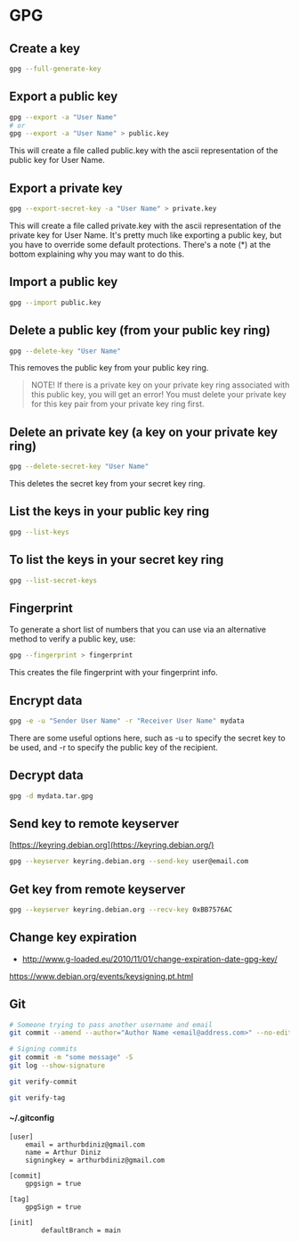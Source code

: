 # GPG


## Create a key

```bash
gpg --full-generate-key
```

## Export a public key

```bash
gpg --export -a "User Name"
# or
gpg --export -a "User Name" > public.key
```

This will create a file called public.key with the ascii representation of the public key for User Name.

## Export a private key

```bash
gpg --export-secret-key -a "User Name" > private.key
```

This will create a file called private.key with the ascii representation of the private key for User Name.
It's pretty much like exporting a public key, but you have to override some default protections. There's a note (*) at the bottom explaining why you may want to do this.

## Import a public key

```bash
gpg --import public.key
```


## Delete a public key (from your public key ring)

```bash
gpg --delete-key "User Name"
```

This removes the public key from your public key ring.

> NOTE! If there is a private key on your private key ring associated with this public key, you will get an error! You must delete your private key for this key pair from your private key ring first.

## Delete an private key (a key on your private key ring)

```bash
gpg --delete-secret-key "User Name"
```
This deletes the secret key from your secret key ring.

## List the keys in your public key ring

```bash
gpg --list-keys
```

## To list the keys in your secret key ring

```bash
gpg --list-secret-keys
```

## Fingerprint

To generate a short list of numbers that you can use via an alternative method to verify a public key, use:

```bash
gpg --fingerprint > fingerprint
```

This creates the file fingerprint with your fingerprint info.

## Encrypt data

```bash
gpg -e -u "Sender User Name" -r "Receiver User Name" mydata
```

There are some useful options here, such as -u to specify the secret key to be used, and -r to specify the public key of the recipient.

## Decrypt data

```bash
gpg -d mydata.tar.gpg
```


## Send key to remote keyserver

[https://keyring.debian.org](https://keyring.debian.org/)

```bash
gpg --keyserver keyring.debian.org --send-key user@email.com
```


## Get key from remote keyserver

```bash
gpg --keyserver keyring.debian.org --recv-key 0xBB7576AC
```

## Change key expiration

- http://www.g-loaded.eu/2010/11/01/change-expiration-date-gpg-key/

https://www.debian.org/events/keysigning.pt.html


## Git

```bash
# Someone trying to pass another username and email
git commit --amend --author="Author Name <email@address.com>" --no-edit

# Signing commits
git commit -m "some message" -S
git log --show-signature

git verify-commit

git verify-tag
```

#### ~/.gitconfig
```
[user]
	email = arthurbdiniz@gmail.com
	name = Arthur Diniz
	signingkey = arthurbdiniz@gmail.com

[commit]
	gpgsign = true

[tag]
	gpgSign = true

[init]
        defaultBranch = main
```